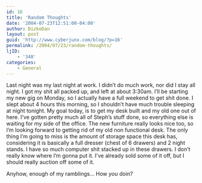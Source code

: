 ```yaml
---
id: 16
title: 'Random Thoughts'
date: '2004-07-23T12:51:00-04:00'
author: DizkoDan
layout: post
guid: 'http://www.cyberjunx.com/blog/?p=16'
permalink: /2004/07/23/random-thoughts/
ljID:
    - '348'
categories:
    - General
---
```


Last night was my last night at work. I didn’t do much work, nor did I stay all night. I got my shit all packed up, and left at about 3:30am. I’ll be starting my new gig on Monday, so I actually have a full weekend to get shit done. I slept about 4 hours this morning, so I shouldn’t have much trouble sleeping at night tonight. My goal today, is to get my desk built and my old one out of here. I’ve gotten pretty much all of Steph’s stuff done, so everything else is waiting for my side of the office. The new furniture really looks nice too, so I’m looking forward to getting rid of my old non functional desk. The only thing I’m going to miss is the amount of storage space this desk has, considering it is basically a full dresser (chest of 6 drawers) and 2 night stands. I have so much computer shit stacked up in these drawers. I don’t really know where I’m gonna put it. I’ve already sold some of it off, but I should really auction off some of it.

Anyhow, enough of my ramblings… How *you* doin?